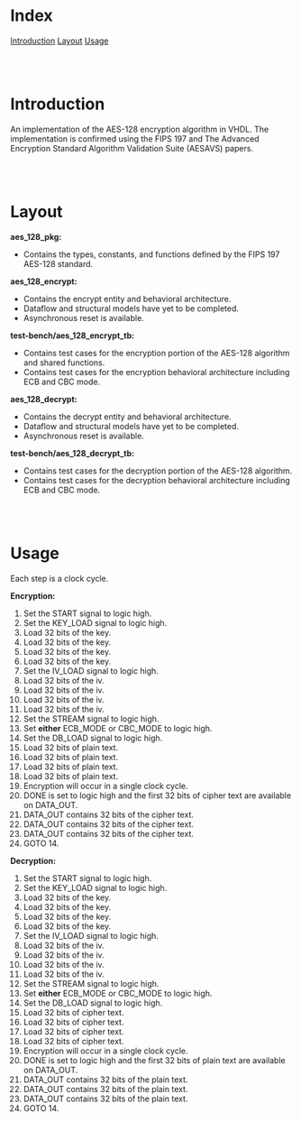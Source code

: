 # Index

[Introduction](#introduction)
[Layout](#layout)
[Usage](#usage)

<br/>
<br/>

# Introduction

An implementation of the AES-128 encryption algorithm in VHDL.
The implementation is confirmed using the FIPS 197 and The Advanced Encryption Standard Algorithm Validation Suite (AESAVS) papers.

<br/>
<br/>

# Layout

**aes_128_pkg:**
- Contains the types, constants, and functions defined by the FIPS 197 AES-128 standard.

**aes_128_encrypt:**
- Contains the encrypt entity and behavioral architecture.
- Dataflow and structural models have yet to be completed.
- Asynchronous reset is available.

**test-bench/aes_128_encrypt_tb:**
- Contains test cases for the encryption portion of the AES-128 algorithm and shared functions.
- Contains test cases for the encryption behavioral architecture including ECB and CBC mode.

**aes_128_decrypt:**
- Contains the decrypt entity and behavioral architecture.
- Dataflow and structural models have yet to be completed.
- Asynchronous reset is available.

**test-bench/aes_128_decrypt_tb:**
- Contains test cases for the decryption portion of the AES-128 algorithm.
- Contains test cases for the decryption behavioral architecture including ECB and CBC mode.

<br/>
<br/>

# Usage

Each step is a clock cycle.

**Encryption:**
1. Set the START signal to logic high.
1. Set the KEY_LOAD signal to logic high.
1. Load 32 bits of the key.
1. Load 32 bits of the key.
1. Load 32 bits of the key.
1. Load 32 bits of the key.
1. Set the IV_LOAD signal to logic high.
1. Load 32 bits of the iv.
1. Load 32 bits of the iv.
1. Load 32 bits of the iv.
1. Load 32 bits of the iv.
1. Set the STREAM signal to logic high.
1. Set **either** ECB_MODE or CBC_MODE to logic high.
1. Set the DB_LOAD signal to logic high.
1. Load 32 bits of plain text.
1. Load 32 bits of plain text.
1. Load 32 bits of plain text.
1. Load 32 bits of plain text.
1. Encryption will occur in a single clock cycle.
1. DONE is set to logic high and the first 32 bits of cipher text are available on DATA_OUT.
1. DATA_OUT contains 32 bits of the cipher text.
1. DATA_OUT contains 32 bits of the cipher text.
1. DATA_OUT contains 32 bits of the cipher text.
1. GOTO 14.

**Decryption:**
1. Set the START signal to logic high.
1. Set the KEY_LOAD signal to logic high.
1. Load 32 bits of the key.
1. Load 32 bits of the key.
1. Load 32 bits of the key.
1. Load 32 bits of the key.
1. Set the IV_LOAD signal to logic high.
1. Load 32 bits of the iv.
1. Load 32 bits of the iv.
1. Load 32 bits of the iv.
1. Load 32 bits of the iv.
1. Set the STREAM signal to logic high.
1. Set **either** ECB_MODE or CBC_MODE to logic high.
1. Set the DB_LOAD signal to logic high.
1. Load 32 bits of cipher text.
1. Load 32 bits of cipher text.
1. Load 32 bits of cipher text.
1. Load 32 bits of cipher text.
1. Encryption will occur in a single clock cycle.
1. DONE is set to logic high and the first 32 bits of plain text are available on DATA_OUT.
1. DATA_OUT contains 32 bits of the plain text.
1. DATA_OUT contains 32 bits of the plain text.
1. DATA_OUT contains 32 bits of the plain text.
1. GOTO 14.

<br/>
<br/>
